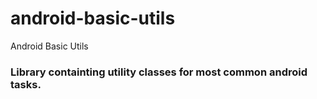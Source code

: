 # android-basic-utils
Android Basic Utils

<h3>Library containting utility classes for most common android tasks.</h3>
